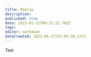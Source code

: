```yaml
---
title: Replay
description: 
published: true
date: 2023-01-12T09:21:15.782Z
tags: 
editor: markdown
dateCreated: 2022-05-27T22:05:38.237Z
---
```


Test